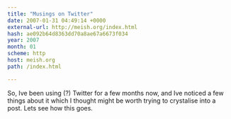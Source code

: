 ```yaml
---
title: "Musings on Twitter"
date: 2007-01-31 04:49:14 +0000
external-url: http://meish.org/index.html
hash: ae092b64d8363dd70a8ae67a6673f034
year: 2007
month: 01
scheme: http
host: meish.org
path: /index.html

---
```


So, Ive been using (?) Twitter for a few months now, and Ive noticed a few things about it which I thought might be worth trying to crystalise into a post. Lets see how this goes.
